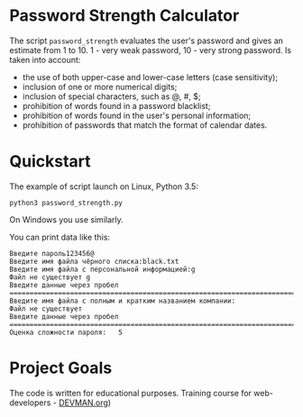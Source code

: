 # Password Strength Calculator 
The script ```password_strength``` evaluates the user's password and gives an estimate from 1 to 10. 1 - very weak password, 10 - very strong password. Is taken into account: 


   - the use of both upper-case and lower-case letters (case sensitivity);
   - inclusion of one or more numerical digits;
   - inclusion of special characters, such as @, #, $;
   - prohibition of words found in a password blacklist;
   - prohibition of words found in the user's personal information;
   - prohibition of passwords that match the format of calendar dates.


# Quickstart 

The example of script launch on Linux, Python 3.5:
```
python3 password_strength.py 
```
On Windows you use similarly.

You can print data like this: 
```
Введите пароль123456@
Введите имя файла чёрного списка:black.txt
Введите имя файла с персональной информацией:g
Файл не существует g
Введите данные через пробел
====================================================================================================
Введите имя файла с полным и кратким названием компании:
Файл не существует 
Введите данные через пробел
====================================================================================================
Оценка сложности пароля:   5
```

# Project Goals

The code is written for educational purposes. Training course for web-developers -
[DEVMAN.org](https://devman.org))